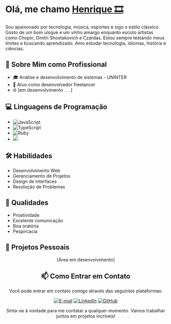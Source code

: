 <!-- Título -->
<h1 align="left">Olá, me chamo <strong style="text-decoration:underline;">Henrique 🎞</strong></h1>


<p align="left">
Sou apaixonado por tecnologia, música, esportes e sigo o estilo clássico. Gosto de um bom uísque e um vinho amargo enquanto escuto artistas como Chopin, Dmitri Shostakovich e Czardas. Estou sempre testando meus limites e buscando aprendizado. Amo estudar tecnologia, idiomas, história e ciências.
</p>

<!-- Seção Profissional -->
## 🚀 Sobre Mim como Profissional

- 🎓 Análise e desenvolvimento de sistemas - UNINTER
- 💼 Atuo como desenvolvedor freelancer
- 🌐 [em desenvolvimento . . .]

<!-- Seção Linguagens de Programação -->
## 💻 Linguagens de Programação

- <img align="center" alt="JavaScript" src="https://img.shields.io/badge/JavaScript-000?style=for-the-badge&logo=javascript">
-  <img src="https://img.shields.io/badge/TypeScript-black?style=for-the-badge&logo=typescript" alt="TypeScript">
- <img src="https://img.shields.io/badge/Ruby-black?style=for-the-badge&logo=ruby" alt="Ruby">
- <img src="https://img.shields.io/badge/java-%23000.svg?style=for-the-badge&logo=openjdk&logoColor=white">

<!-- Seção Habilidades -->
## 🛠️ Habilidades

- Desenvolvimento Web
- Gerenciamento de Projetos
- Design de Interfaces
- Resolução de Problemas

## 🏹 Qualidades

- Proatividade
- Excelente comunicação
- Boa oratória
- Pespircacia

<!-- Seção Projetos Pessoais -->
## 🌟 Projetos Pessoais

<div align="center">
[Área em desenvolvimento]
  <!-- <a href="link-do-projeto-1">
    <img src="imagem-projeto-1.jpg" alt="Projeto 1" width="300px">
  </a>
  <a href="link-do-projeto-2">
    <img src="imagem-projeto-2.jpg" alt="Projeto 2" width="300px">
  </a>
</div>

- [Nome do Projeto 1](link-do-projeto-1): Descrição breve do projeto 1.
- [Nome do Projeto 2](link-do-projeto-2): Descrição breve do projeto 2. -->

<!-- Seção Contato -->
## 📫 Como Entrar em Contato

Você pode entrar em contato comigo através das seguintes plataformas:

 [![E-mail](https://img.shields.io/badge/Email-white?style=for-the-badge&logo=gmail)](mailto:ph564131@gmail.com)
 [![LinkedIn](https://img.shields.io/badge/LinkedIn-blue?style=for-the-badge&logo=linkedin)](https://www.linkedin.com/in/henriquetdevfrontend/)
 [![GitHub](https://img.shields.io/badge/GitHub-white?style=for-the-badge&logo=github&logoColor=000)](https://github.com/HenriqueT-dev)
 

Sinta-se à vontade para me contatar a qualquer momento. Vamos trabalhar juntos em projetos incríveis!

</markdown>